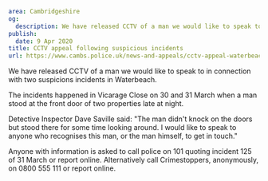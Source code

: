 ```yaml
area: Cambridgeshire
og:
  description: We have released CCTV of a man we would like to speak to in connection with two suspicions incidents in Waterbeach.
publish:
  date: 9 Apr 2020
title: CCTV appeal following suspicious incidents
url: https://www.cambs.police.uk/news-and-appeals/cctv-appeal-waterbeach
```

We have released CCTV of a man we would like to speak to in connection with two suspicions incidents in Waterbeach.

The incidents happened in Vicarage Close on 30 and 31 March when a man stood at the front door of two properties late at night.

Detective Inspector Dave Saville said: "The man didn't knock on the doors but stood there for some time looking around. I would like to speak to anyone who recognises this man, or the man himself, to get in touch."

Anyone with information is asked to call police on 101 quoting incident 125 of 31 March or report online. Alternatively call Crimestoppers, anonymously, on 0800 555 111 or report online.
